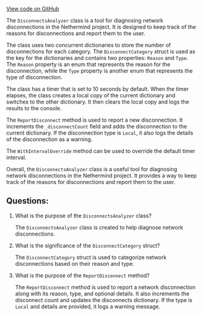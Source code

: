 [View code on GitHub](https://github.com/NethermindEth/nethermind/src/Nethermind/Nethermind.Network/P2P/Analyzers/DisconnectsAnalyzer.cs)

The `DisconnectsAnalyzer` class is a tool for diagnosing network disconnections in the Nethermind project. It is designed to keep track of the reasons for disconnections and report them to the user. 

The class uses two concurrent dictionaries to store the number of disconnections for each category. The `DisconnectCategory` struct is used as the key for the dictionaries and contains two properties: `Reason` and `Type`. The `Reason` property is an enum that represents the reason for the disconnection, while the `Type` property is another enum that represents the type of disconnection. 

The class has a timer that is set to 10 seconds by default. When the timer elapses, the class creates a local copy of the current dictionary and switches to the other dictionary. It then clears the local copy and logs the results to the console. 

The `ReportDisconnect` method is used to report a new disconnection. It increments the `_disconnectCount` field and adds the disconnection to the current dictionary. If the disconnection type is `Local`, it also logs the details of the disconnection as a warning. 

The `WithIntervalOverride` method can be used to override the default timer interval. 

Overall, the `DisconnectsAnalyzer` class is a useful tool for diagnosing network disconnections in the Nethermind project. It provides a way to keep track of the reasons for disconnections and report them to the user.
## Questions: 
 1. What is the purpose of the `DisconnectsAnalyzer` class?
    
    The `DisconnectsAnalyzer` class is created to help diagnose network disconnections.

2. What is the significance of the `DisconnectCategory` struct?
    
    The `DisconnectCategory` struct is used to categorize network disconnections based on their reason and type.

3. What is the purpose of the `ReportDisconnect` method?
    
    The `ReportDisconnect` method is used to report a network disconnection along with its reason, type, and optional details. It also increments the disconnect count and updates the disconnects dictionary. If the type is `Local` and details are provided, it logs a warning message.